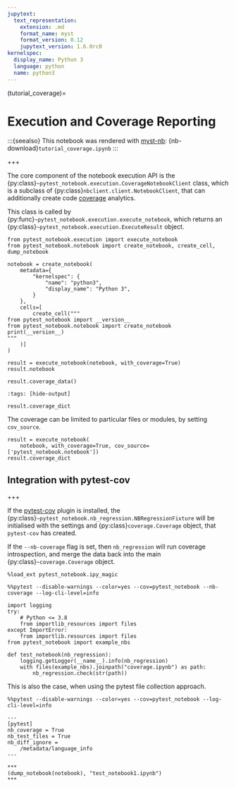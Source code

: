 ```yaml
---
jupytext:
  text_representation:
    extension: .md
    format_name: myst
    format_version: 0.12
    jupytext_version: 1.6.0rc0
kernelspec:
  display_name: Python 3
  language: python
  name: python3
---
```


(tutorial_coverage)=

# Execution and Coverage Reporting

:::{seealso}
This notebook was rendered with [myst-nb](https://myst-nb.readthedocs.io): {nb-download}`tutorial_coverage.ipynb`
:::

+++

The core component of the notebook execution API is the {py:class}`~pytest_notebook.execution.CoverageNotebookClient` class,
which is a subclass of {py:class}`nbclient.client.NotebookClient`,
that can additionally create code [coverage](https://coverage.readthedocs.io) analytics.

This class is called by {py:func}`~pytest_notebook.execution.execute_notebook`,
which returns an {py:class}`~pytest_notebook.execution.ExecuteResult` object.

```{code-cell} ipython3
from pytest_notebook.execution import execute_notebook
from pytest_notebook.notebook import create_notebook, create_cell, dump_notebook
```

```{code-cell} ipython3
notebook = create_notebook(
    metadata={
        "kernelspec": {
            "name": "python3",
            "display_name": "Python 3",
        }
    },
    cells=[
        create_cell("""
from pytest_notebook import __version__
from pytest_notebook.notebook import create_notebook
print(__version__)
"""
    )]
)
```

```{code-cell} ipython3
result = execute_notebook(notebook, with_coverage=True)
result.notebook
```

```{code-cell} ipython3
result.coverage_data()
```

```{code-cell} ipython3
:tags: [hide-output]

result.coverage_dict
```

The coverage can be limited to particular files or modules, by setting `cov_source`.

```{code-cell} ipython3
result = execute_notebook(
    notebook, with_coverage=True, cov_source=['pytest_notebook.notebook'])
result.coverage_dict
```

## Integration with pytest-cov

+++

If the [pytest-cov](https://pytest-cov.readthedocs.io) plugin is installed,
the {py:class}`~pytest_notebook.nb_regression.NBRegressionFixture` will be initialised
with the settings and {py:class}`coverage.Coverage` object, that
`pytest-cov` has created.

If the `--nb-coverage` flag is set, then `nb_regression` will run coverage introspection,
and merge the data back into the main {py:class}`~coverage.Coverage` object.

```{code-cell} ipython3
%load_ext pytest_notebook.ipy_magic
```

```{code-cell} ipython3
%%pytest --disable-warnings --color=yes --cov=pytest_notebook --nb-coverage --log-cli-level=info

import logging
try:
    # Python <= 3.8
    from importlib_resources import files
except ImportError:
    from importlib.resources import files
from pytest_notebook import example_nbs

def test_notebook(nb_regression):
    logging.getLogger(__name__).info(nb_regression)
    with files(example_nbs).joinpath("coverage.ipynb") as path:
        nb_regression.check(str(path))
```

This is also the case, when using the pytest file collection approach.

```{code-cell} ipython3
%%pytest --disable-warnings --color=yes --cov=pytest_notebook --log-cli-level=info

---
[pytest]
nb_coverage = True
nb_test_files = True
nb_diff_ignore =
    /metadata/language_info
---

***
(dump_notebook(notebook), "test_notebook1.ipynb")
***
```
